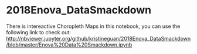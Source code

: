 # 2018Enova_DataSmackdown

There is intereactive Choropleth Maps in this notebook, you can use the following link to check out:
http://nbviewer.jupyter.org/github/kristineguan/2018Enova_DataSmackdown/blob/master/Enova%20Data%20Smackdown.ipynb
